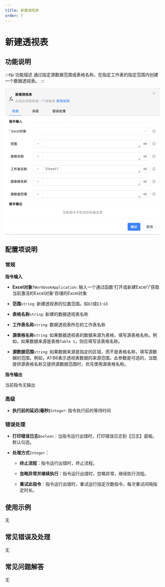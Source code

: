 ```yaml
---
title: 新建透视表
order: 7
---
```


# 新建透视表

## 功能说明

:::tip 功能描述
通过指定源数据范围或表格名称，在指定工作表的指定范围内创建一个数据透视表。
:::

![新建透视表](../../../../assets/新建透视表_command.png)

## 配置项说明

### 常规

**指令输入**

- **Excel对象**`TWorkbookApplication`: 输入一个通过函数'打开或新建Excel'/'获取当前激活的Excel对象'存储的Excel对象

- **范围**`string`: 新建透视表的位置范围。如`E3`或`E3:G5`

- **表格名称**`string`: 新建的数据透视表名称

- **工作表名称**`string`: 数据透视表所在的工作表名称

- **源表格名称**`string`: 如果数据透视表的数据来源为表格，填写源表格名称。例如，如果数据来源是表格`Table 1`，则应填写该表格名称。

- **源数据范围**`string`: 如果数据来源是指定的区域，而不是表格名称，填写源数据的范围。例如，A1:B6表示透视表数据的来源范围。此参数是可选的，当既提供源表格名称又提供源数据范围时，优先使用源表格名称。


**指令输出**

当前指令无输出

### 高级

- **执行前的延迟(毫秒)**`Integer`: 指令执行前的等待时间

### 错误处理

- **打印错误日志**`Boolean`：当指令运行出错时，打印错误日志到【日志】面板。默认勾选。

- **处理方式**`Integer`：

    - **终止流程**：指令运行出错时，终止流程。

    - **忽略异常并继续执行**：指令运行出错时，忽略异常，继续执行流程。

    - **重试此指令**：指令运行出错时，重试运行指定次数指令，每次重试间隔指定时长。

## 使用示例
无

## 常见错误及处理

无

## 常见问题解答

无

